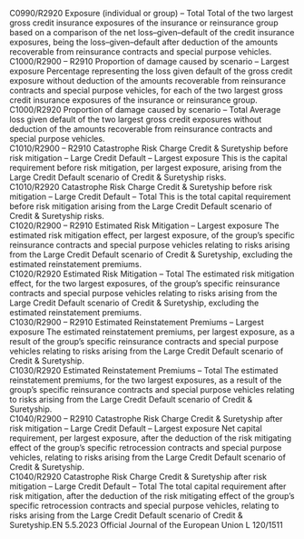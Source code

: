  
C0990/R2920  Exposure (individual or 
group) – Total  Total of the two largest gross credit insurance exposures of the insurance or 
reinsurance group based on a comparison of the net loss–given–default of the 
credit insurance exposures, being the loss–given–default after deduction of the 
amounts recoverable from reinsurance contracts and special purpose vehicles.  
C1000/R2900 – 
R2910  Proportion of damage 
caused by scenario – 
Largest exposure  Percentage representing the loss given default of the gross credit exposure without 
deduction of the amounts recoverable from reinsurance contracts and special 
purpose vehicles, for each of the two largest gross credit insurance exposures 
of the insurance or reinsurance group.  
C1000/R2920  Proportion of damage 
caused by scenario – 
Total  Average loss given default of the two largest gross credit exposures without 
deduction of the amounts recoverable from reinsurance contracts and special 
purpose vehicles.  
C1010/R2900 – 
R2910  Catastrophe Risk Charge 
Credit & Suretyship 
before risk mitigation – 
Large Credit Default – 
Largest exposure  This is the capital requirement before risk mitigation, per largest exposure, arising 
from the Large Credit Default scenario of Credit & Suretyship risks.  
C1010/R2920  Catastrophe Risk Charge 
Credit & Suretyship 
before risk mitigation – 
Large Credit Default – 
Total  This is the total capital requirement before risk mitigation arising from the Large 
Credit Default scenario of Credit & Suretyship risks.  
C1020/R2900 – 
R2910  Estimated Risk Mitigation 
– Largest exposure  The estimated risk mitigation effect, per largest exposure, of the group’s specific 
reinsurance contracts and special purpose vehicles relating to risks arising from 
the Large Credit Default scenario of Credit & Suretyship, excluding the estimated 
reinstatement premiums.  
C1020/R2920  Estimated Risk Mitigation 
– Total  The estimated risk mitigation effect, for the two largest exposures, of the group’s 
specific reinsurance contracts and special purpose vehicles relating to risks arising 
from the Large Credit Default scenario of Credit & Suretyship, excluding the 
estimated reinstatement premiums.  
C1030/R2900 – 
R2910  Estimated Reinstatement 
Premiums – Largest 
exposure  The estimated reinstatement premiums, per largest exposure, as a result of the 
group’s specific reinsurance contracts and special purpose vehicles relating to risks 
arising from the Large Credit Default scenario of Credit & Suretyship.  
C1030/R2920  Estimated Reinstatement 
Premiums – Total  The estimated reinstatement premiums, for the two largest exposures, as a result 
of the group’s specific reinsurance contracts and special purpose vehicles relating 
to risks arising from the Large Credit Default scenario of Credit & Suretyship.  
C1040/R2900 – 
R2910  Catastrophe Risk Charge 
Credit & Suretyship after 
risk mitigation – Large 
Credit Default – Largest 
exposure  Net capital requirement, per largest exposure, after the deduction of the risk 
mitigating effect of the group’s specific retrocession contracts and special 
purpose vehicles, relating to risks arising from the Large Credit Default scenario 
of Credit & Suretyship.  
C1040/R2920  Catastrophe Risk Charge 
Credit & Suretyship after 
risk mitigation – Large 
Credit Default – Total  The total capital requirement after risk mitigation, after the deduction of the risk 
mitigating effect of the group’s specific retrocession contracts and special purpose 
vehicles, relating to risks arising from the Large Credit Default scenario of Credit 
& Suretyship.EN  5.5.2023 Official Journal of the European Union L 120/1511
